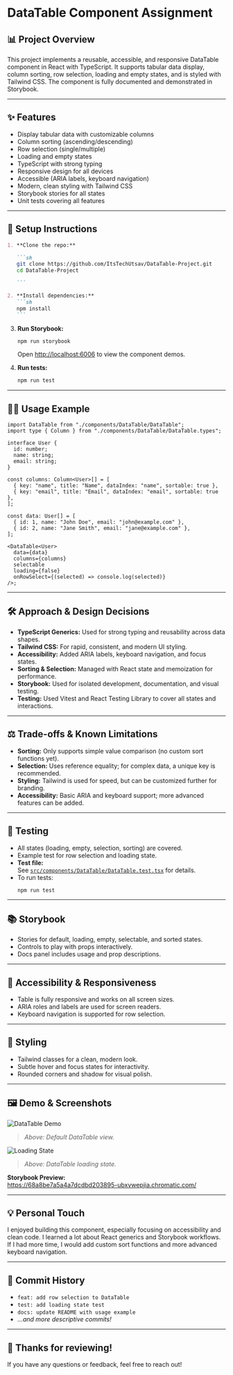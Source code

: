 # DataTable Component Assignment

## 📊 Project Overview

This project implements a reusable, accessible, and responsive DataTable component in React with TypeScript. It supports tabular data display, column sorting, row selection, loading and empty states, and is styled with Tailwind CSS. The component is fully documented and demonstrated in Storybook.

---

## ✨ Features

- Display tabular data with customizable columns
- Column sorting (ascending/descending)
- Row selection (single/multiple)
- Loading and empty states
- TypeScript with strong typing
- Responsive design for all devices
- Accessible (ARIA labels, keyboard navigation)
- Modern, clean styling with Tailwind CSS
- Storybook stories for all states
- Unit tests covering all features

---

## 🚀 Setup Instructions

````markdown
1. **Clone the repo:**

   ```sh
   git clone https://github.com/ItsTechUtsav/DataTable-Project.git
   cd DataTable-Project

   ```

2. **Install dependencies:**
   ```sh
   npm install
   ```
````

3. **Run Storybook:**

   ```sh
   npm run storybook
   ```

   Open [http://localhost:6006](http://localhost:6006) to view the component demos.

4. **Run tests:**
   ```sh
   npm run test
   ```

---

## 🧑‍💻 Usage Example

```tsx
import DataTable from "./components/DataTable/DataTable";
import type { Column } from "./components/DataTable/DataTable.types";

interface User {
  id: number;
  name: string;
  email: string;
}

const columns: Column<User>[] = [
  { key: "name", title: "Name", dataIndex: "name", sortable: true },
  { key: "email", title: "Email", dataIndex: "email", sortable: true },
];

const data: User[] = [
  { id: 1, name: "John Doe", email: "john@example.com" },
  { id: 2, name: "Jane Smith", email: "jane@example.com" },
];

<DataTable<User>
  data={data}
  columns={columns}
  selectable
  loading={false}
  onRowSelect={(selected) => console.log(selected)}
/>;
```

---

## 🛠️ Approach & Design Decisions

- **TypeScript Generics:** Used for strong typing and reusability across data shapes.
- **Tailwind CSS:** For rapid, consistent, and modern UI styling.
- **Accessibility:** Added ARIA labels, keyboard navigation, and focus states.
- **Sorting & Selection:** Managed with React state and memoization for performance.
- **Storybook:** Used for isolated development, documentation, and visual testing.
- **Testing:** Used Vitest and React Testing Library to cover all states and interactions.

---

## ⚖️ Trade-offs & Known Limitations

- **Sorting:** Only supports simple value comparison (no custom sort functions yet).
- **Selection:** Uses reference equality; for complex data, a unique key is recommended.
- **Styling:** Tailwind is used for speed, but can be customized further for branding.
- **Accessibility:** Basic ARIA and keyboard support; more advanced features can be added.

---

## 🧪 Testing

- All states (loading, empty, selection, sorting) are covered.
- Example test for row selection and loading state.
- **Test file:**  
  See [`src/components/DataTable/DataTable.test.tsx`](src/components/DataTable/DataTable.test.tsx) for details.
- To run tests:
  ```sh
  npm run test
  ```

---

## 📚 Storybook

- Stories for default, loading, empty, selectable, and sorted states.
- Controls to play with props interactively.
- Docs panel includes usage and prop descriptions.

---

## 📱 Accessibility & Responsiveness

- Table is fully responsive and works on all screen sizes.
- ARIA roles and labels are used for screen readers.
- Keyboard navigation is supported for row selection.

---

## 🎨 Styling

- Tailwind classes for a clean, modern look.
- Subtle hover and focus states for interactivity.
- Rounded corners and shadow for visual polish.

---

## 🖼️ Demo & Screenshots

![DataTable Demo](./Screenshots/Demo.DataTable.png)

> _Above: Default DataTable view._

![Loading State](./Screenshots/DataTable.LoadingView.png)

> _Above: DataTable loading state._

**Storybook Preview:**  
https://68a8be7a5a4a7dcdbd203895-ubxvwepjia.chromatic.com/

---

## 💡 Personal Touch

I enjoyed building this component, especially focusing on accessibility and clean code. I learned a lot about React generics and Storybook workflows.  
If I had more time, I would add custom sort functions and more advanced keyboard navigation.

---

## 📝 Commit History

- `feat: add row selection to DataTable`
- `test: add loading state test`
- `docs: update README with usage example`
- _...and more descriptive commits!_

---

## 🤝 Thanks for reviewing!

If you have any questions or feedback, feel free to reach out!
